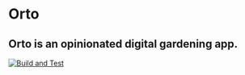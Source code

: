 # Orto
## Orto is an opinionated digital gardening app.

[![Build and Test](https://github.com/orto-app/orto/actions/workflows/main.yml/badge.svg)](https://github.com/orto-app/orto/actions/workflows/main.yml)